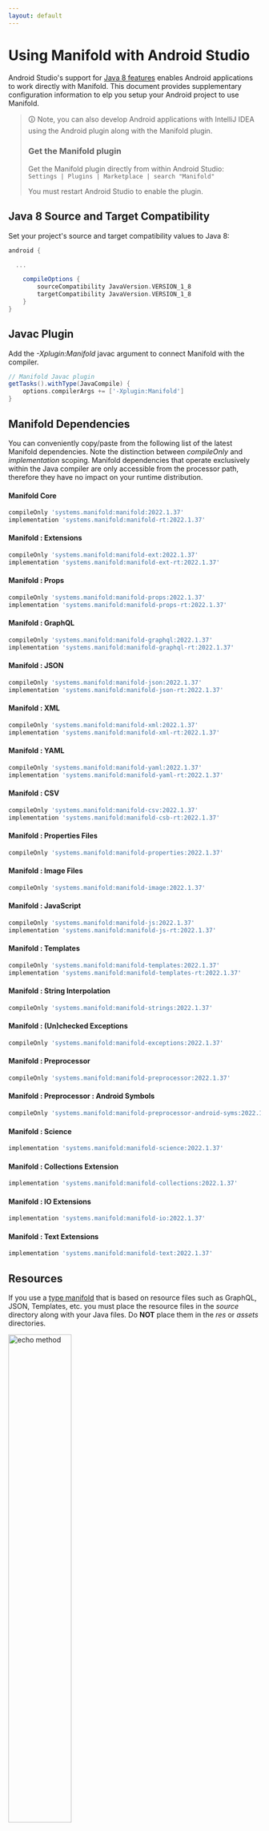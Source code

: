 ```yaml
---
layout: default
---
```


# Using Manifold with Android Studio

Android Studio's support for [Java 8 features](https://developer.android.com/studio/write/java8-support.html) enables
Android applications to work directly with Manifold. This document provides supplementary configuration information to
elp you setup your Android project to use Manifold.

>🛈 Note, you can also develop Android applications with IntelliJ IDEA using the Android plugin along with the Manifold
>plugin. 
>
>### Get the Manifold plugin
>Get the Manifold plugin directly from within Android Studio:
><br>
>`Settings | Plugins | Marketplace | search "Manifold"`
><br>
> 
>You must restart Android Studio to enable the plugin. 
 
## Java 8 Source and Target Compatibility 
Set your project's source and target compatibility values to Java 8:

```groovy
android {

  ...

    compileOptions {
        sourceCompatibility JavaVersion.VERSION_1_8
        targetCompatibility JavaVersion.VERSION_1_8
    }
}
```

## Javac Plugin
Add the *-Xplugin:Manifold* javac argument to connect Manifold with the compiler.

```groovy
// Manifold Javac plugin
getTasks().withType(JavaCompile) {
    options.compilerArgs += ['-Xplugin:Manifold']
}
```    

## Manifold Dependencies
You can conveniently copy/paste from the following list of the latest Manifold dependencies. Note the distinction
between *compileOnly* and *implementation* scoping. Manifold dependencies that operate exclusively within the
Java compiler are only accessible from the processor path, therefore they have no impact on your runtime distribution.

#### Manifold Core
```groovy
compileOnly 'systems.manifold:manifold:2022.1.37'
implementation 'systems.manifold:manifold-rt:2022.1.37'
```
#### Manifold : Extensions
```groovy
compileOnly 'systems.manifold:manifold-ext:2022.1.37'
implementation 'systems.manifold:manifold-ext-rt:2022.1.37'
```
#### Manifold : Props
```groovy
compileOnly 'systems.manifold:manifold-props:2022.1.37'
implementation 'systems.manifold:manifold-props-rt:2022.1.37'
```
#### Manifold : GraphQL
```groovy
compileOnly 'systems.manifold:manifold-graphql:2022.1.37'
implementation 'systems.manifold:manifold-graphql-rt:2022.1.37'
```
#### Manifold : JSON
```groovy
compileOnly 'systems.manifold:manifold-json:2022.1.37'
implementation 'systems.manifold:manifold-json-rt:2022.1.37'
```
#### Manifold : XML
```groovy
compileOnly 'systems.manifold:manifold-xml:2022.1.37'
implementation 'systems.manifold:manifold-xml-rt:2022.1.37'
```
#### Manifold : YAML
```groovy
compileOnly 'systems.manifold:manifold-yaml:2022.1.37'
implementation 'systems.manifold:manifold-yaml-rt:2022.1.37'
```
#### Manifold : CSV
```groovy
compileOnly 'systems.manifold:manifold-csv:2022.1.37'
implementation 'systems.manifold:manifold-csb-rt:2022.1.37'
```
#### Manifold : Properties Files
```groovy
compileOnly 'systems.manifold:manifold-properties:2022.1.37'
```
#### Manifold : Image Files
```groovy
compileOnly 'systems.manifold:manifold-image:2022.1.37'
```
#### Manifold : JavaScript
```groovy
compileOnly 'systems.manifold:manifold-js:2022.1.37'
implementation 'systems.manifold:manifold-js-rt:2022.1.37'
```
#### Manifold : Templates
```groovy
compileOnly 'systems.manifold:manifold-templates:2022.1.37'
implementation 'systems.manifold:manifold-templates-rt:2022.1.37'
```
#### Manifold : String Interpolation
```groovy
compileOnly 'systems.manifold:manifold-strings:2022.1.37'
```
#### Manifold : (Un)checked Exceptions
```groovy
compileOnly 'systems.manifold:manifold-exceptions:2022.1.37'
```
#### Manifold : Preprocessor
```groovy
compileOnly 'systems.manifold:manifold-preprocessor:2022.1.37'
```
#### Manifold : Preprocessor : Android Symbols
```groovy
compileOnly 'systems.manifold:manifold-preprocessor-android-syms:2022.1.37'
```
#### Manifold : Science
```groovy
implementation 'systems.manifold:manifold-science:2022.1.37'
```
#### Manifold : Collections Extension
```groovy
implementation 'systems.manifold:manifold-collections:2022.1.37'
```
#### Manifold : IO Extensions
```groovy
implementation 'systems.manifold:manifold-io:2022.1.37'
```
#### Manifold : Text Extensions
```groovy
implementation 'systems.manifold:manifold-text:2022.1.37'
```

## Resources

If you use a [type manifold](https://github.com/manifold-systems/manifold/tree/master/manifold-core-parent/manifold#the-big-picture)
that is based on resource files such as GraphQL, JSON, Templates, etc. you must place the resource files in the 
*source* directory along with your Java files.  Do **NOT** place them in the *res* or *assets* directories.
 
<p><img src="http://manifold.systems/images/android_resources.png" alt="echo method" width="50%" height="50%"/></p> 

## Preprocessor and build variant symbols

If you use the [preprocessor](https://github.com/manifold-systems/manifold/tree/master/manifold-deps-parent/manifold-preprocessor),
you can directly reference Android build variant symbols with the [manifold-preprocessor-android-syms](https://github.com/manifold-systems/manifold/tree/master/manifold-deps-parent/manifold-preprocessor-android-syms)
dependency.
```java
#if FLAVOR == "paid"
  @Override
  public void specialMethod(Foo foo) {
  ...
  }
#endif
```
build.gradle
```groovy
dependencies {
    ...
    compileOnly 'systems.manifold:manifold-preprocessor:2022.1.37'
    compileOnly 'systems.manifold:manifold-preprocessor-android-syms:2022.1.37'
}
```